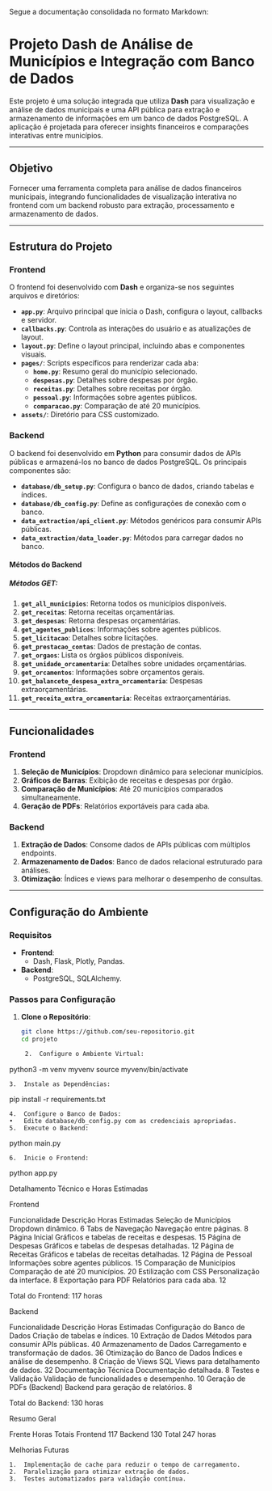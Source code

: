 Segue a documentação consolidada no formato Markdown:

# Projeto Dash de Análise de Municípios e Integração com Banco de Dados

Este projeto é uma solução integrada que utiliza **Dash** para visualização e análise de dados municipais e uma API pública para extração e armazenamento de informações em um banco de dados PostgreSQL. A aplicação é projetada para oferecer insights financeiros e comparações interativas entre municípios.

---

## Objetivo

Fornecer uma ferramenta completa para análise de dados financeiros municipais, integrando funcionalidades de visualização interativa no frontend com um backend robusto para extração, processamento e armazenamento de dados.

---

## Estrutura do Projeto

### Frontend
O frontend foi desenvolvido com **Dash** e organiza-se nos seguintes arquivos e diretórios:

- **`app.py`**: Arquivo principal que inicia o Dash, configura o layout, callbacks e servidor.
- **`callbacks.py`**: Controla as interações do usuário e as atualizações de layout.
- **`layout.py`**: Define o layout principal, incluindo abas e componentes visuais.
- **`pages/`**: Scripts específicos para renderizar cada aba:
  - **`home.py`**: Resumo geral do município selecionado.
  - **`despesas.py`**: Detalhes sobre despesas por órgão.
  - **`receitas.py`**: Detalhes sobre receitas por órgão.
  - **`pessoal.py`**: Informações sobre agentes públicos.
  - **`comparacao.py`**: Comparação de até 20 municípios.
- **`assets/`**: Diretório para CSS customizado.

### Backend
O backend foi desenvolvido em **Python** para consumir dados de APIs públicas e armazená-los no banco de dados PostgreSQL. Os principais componentes são:

- **`database/db_setup.py`**: Configura o banco de dados, criando tabelas e índices.
- **`database/db_config.py`**: Define as configurações de conexão com o banco.
- **`data_extraction/api_client.py`**: Métodos genéricos para consumir APIs públicas.
- **`data_extraction/data_loader.py`**: Métodos para carregar dados no banco.

#### Métodos do Backend
##### Métodos **GET**:
1. **`get_all_municipios`**: Retorna todos os municípios disponíveis.
2. **`get_receitas`**: Retorna receitas orçamentárias.
3. **`get_despesas`**: Retorna despesas orçamentárias.
4. **`get_agentes_publicos`**: Informações sobre agentes públicos.
5. **`get_licitacao`**: Detalhes sobre licitações.
6. **`get_prestacao_contas`**: Dados de prestação de contas.
7. **`get_orgaos`**: Lista os órgãos públicos disponíveis.
8. **`get_unidade_orcamentaria`**: Detalhes sobre unidades orçamentárias.
9. **`get_orcamentos`**: Informações sobre orçamentos gerais.
10. **`get_balancete_despesa_extra_orcamentaria`**: Despesas extraorçamentárias.
11. **`get_receita_extra_orcamentaria`**: Receitas extraorçamentárias.

---

## Funcionalidades

### Frontend
1. **Seleção de Municípios**: Dropdown dinâmico para selecionar municípios.
2. **Gráficos de Barras**: Exibição de receitas e despesas por órgão.
3. **Comparação de Municípios**: Até 20 municípios comparados simultaneamente.
4. **Geração de PDFs**: Relatórios exportáveis para cada aba.

### Backend
1. **Extração de Dados**: Consome dados de APIs públicas com múltiplos endpoints.
2. **Armazenamento de Dados**: Banco de dados relacional estruturado para análises.
3. **Otimização**: Índices e views para melhorar o desempenho de consultas.

---

## Configuração do Ambiente

### Requisitos
- **Frontend**:
  - Dash, Flask, Plotly, Pandas.
- **Backend**:
  - PostgreSQL, SQLAlchemy.

### Passos para Configuração
1. **Clone o Repositório**:
   ```bash
   git clone https://github.com/seu-repositorio.git
   cd projeto

	2.	Configure o Ambiente Virtual:

python3 -m venv myvenv
source myvenv/bin/activate


	3.	Instale as Dependências:

pip install -r requirements.txt


	4.	Configure o Banco de Dados:
	•	Edite database/db_config.py com as credenciais apropriadas.
	5.	Execute o Backend:

python main.py


	6.	Inicie o Frontend:

python app.py

Detalhamento Técnico e Horas Estimadas

Frontend

Funcionalidade	Descrição	Horas Estimadas
Seleção de Municípios	Dropdown dinâmico.	6
Tabs de Navegação	Navegação entre páginas.	8
Página Inicial	Gráficos e tabelas de receitas e despesas.	15
Página de Despesas	Gráficos e tabelas de despesas detalhadas.	12
Página de Receitas	Gráficos e tabelas de receitas detalhadas.	12
Página de Pessoal	Informações sobre agentes públicos.	15
Comparação de Municípios	Comparação de até 20 municípios.	20
Estilização com CSS	Personalização da interface.	8
Exportação para PDF	Relatórios para cada aba.	12

Total do Frontend: 117 horas

Backend

Funcionalidade	Descrição	Horas Estimadas
Configuração do Banco de Dados	Criação de tabelas e índices.	10
Extração de Dados	Métodos para consumir APIs públicas.	40
Armazenamento de Dados	Carregamento e transformação de dados.	36
Otimização do Banco de Dados	Índices e análise de desempenho.	8
Criação de Views SQL	Views para detalhamento de dados.	32
Documentação Técnica	Documentação detalhada.	8
Testes e Validação	Validação de funcionalidades e desempenho.	10
Geração de PDFs (Backend)	Backend para geração de relatórios.	8

Total do Backend: 130 horas

Resumo Geral

Frente	Horas Totais
Frontend	117
Backend	130
Total	247 horas

Melhorias Futuras

	1.	Implementação de cache para reduzir o tempo de carregamento.
	2.	Paralelização para otimizar extração de dados.
	3.	Testes automatizados para validação contínua.
